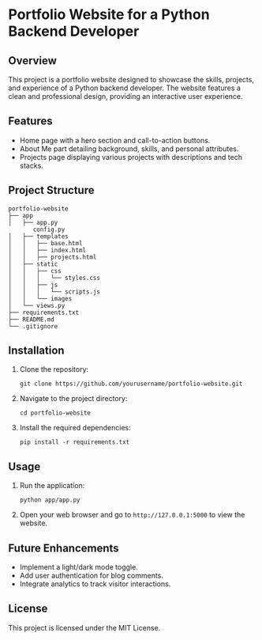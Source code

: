 # Portfolio Website for a Python Backend Developer

## Overview
This project is a portfolio website designed to showcase the skills, projects, and experience of a Python backend developer. The website features a clean and professional design, providing an interactive user experience.

## Features
- Home page with a hero section and call-to-action buttons.
- About Me part detailing background, skills, and personal attributes.
- Projects page displaying various projects with descriptions and tech stacks.


## Project Structure
```
portfolio-website
├── app
│   ├── app.py
       config.py
│   ├── templates
│   │   ├── base.html
│   │   ├── index.html
│   │   ├── projects.html
│   ├── static
│   │   ├── css
│   │   │   └── styles.css
│   │   ├── js
│   │   │   └── scripts.js
│   │   └── images
│   └── views.py
├── requirements.txt
├── README.md
└── .gitignore
```

## Installation
1. Clone the repository:
   ```
   git clone https://github.com/yourusername/portfolio-website.git
   ```
2. Navigate to the project directory:
   ```
   cd portfolio-website
   ```
3. Install the required dependencies:
   ```
   pip install -r requirements.txt
   ```

## Usage
1. Run the application:
   ```
   python app/app.py
   ```
2. Open your web browser and go to `http://127.0.0.1:5000` to view the website.

## Future Enhancements
- Implement a light/dark mode toggle.
- Add user authentication for blog comments.
- Integrate analytics to track visitor interactions.

## License
This project is licensed under the MIT License.
